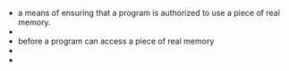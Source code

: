 - a means of ensuring that a program is authorized to use a piece of real memory.
-
- before a program can access a piece of real memory
-
-